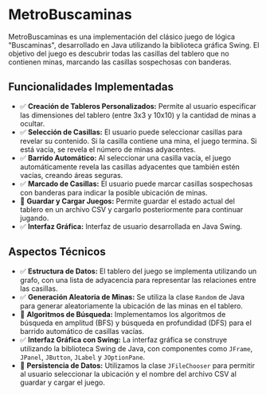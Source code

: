 # MetroBuscaminas

MetroBuscaminas es una implementación del clásico juego de lógica "Buscaminas", desarrollado en Java utilizando la biblioteca gráfica Swing. El objetivo del juego es descubrir todas las casillas del tablero que no contienen minas, marcando las casillas sospechosas con banderas.

## Funcionalidades Implementadas

- ✅ **Creación de Tableros Personalizados:** Permite al usuario especificar las dimensiones del tablero (entre 3x3 y 10x10) y la cantidad de minas a ocultar.
- ✅ **Selección de Casillas:** El usuario puede seleccionar casillas para revelar su contenido. Si la casilla contiene una mina, el juego termina. Si está vacía, se revela el número de minas adyacentes.
- ✅ **Barrido Automático:** Al seleccionar una casilla vacía, el juego automáticamente revela las casillas adyacentes que también estén vacías, creando áreas seguras.
- ✅ **Marcado de Casillas:** El usuario puede marcar casillas sospechosas con banderas para indicar la posible ubicación de minas.
- 🚧 **Guardar y Cargar Juegos:** Permite guardar el estado actual del tablero en un archivo CSV y cargarlo posteriormente para continuar jugando.
- ✅ **Interfaz Gráfica:** Interfaz de usuario desarrollada en Java Swing.

## Aspectos Técnicos

- ✅ **Estructura de Datos:** El tablero del juego se implementa utilizando un grafo, con una lista de adyacencia para representar las relaciones entre las casillas.
- ✅ **Generación Aleatoria de Minas:** Se utiliza la clase `Random` de Java para generar aleatoriamente la ubicación de las minas en el tablero.
- 🚧 **Algoritmos de Búsqueda:** Implementamos los algoritmos de búsqueda en amplitud (BFS) y búsqueda en profundidad (DFS) para el barrido automático de casillas vacías.
- ✅ **Interfaz Gráfica con Swing:** La interfaz gráfica se construye utilizando la biblioteca Swing de Java, con componentes como `JFrame`, `JPanel`, `JButton`, `JLabel` y `JOptionPane`.
- 🚧 **Persistencia de Datos:** Utilizamos la clase `JFileChooser` para permitir al usuario seleccionar la ubicación y el nombre del archivo CSV al guardar y cargar el juego.
